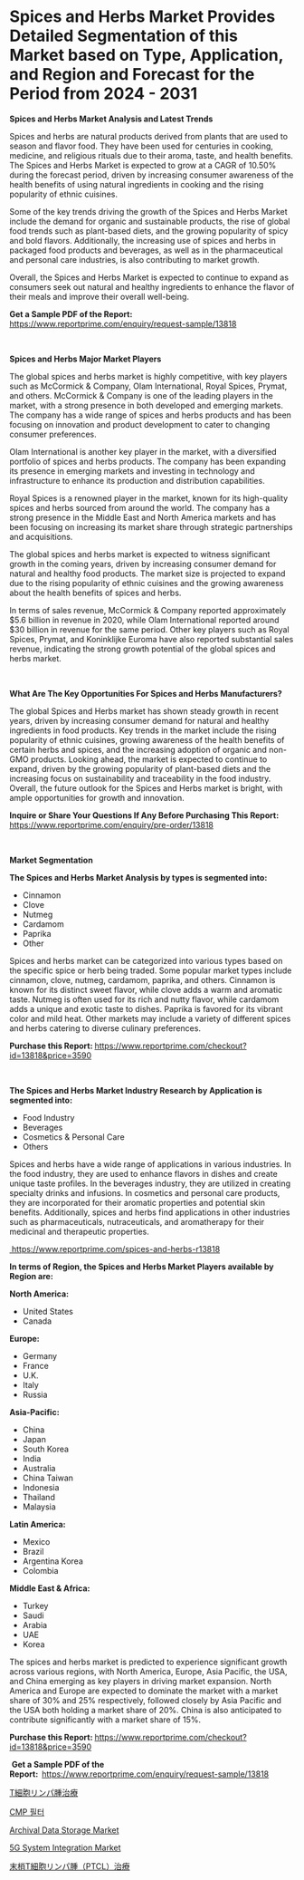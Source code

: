<p><h1>Spices and Herbs Market Provides Detailed Segmentation of this Market based on Type, Application, and Region and Forecast for the Period from 2024 - 2031</h1></p><p><strong>Spices and Herbs Market Analysis and Latest Trends</strong></p>
<p><p>Spices and herbs are natural products derived from plants that are used to season and flavor food. They have been used for centuries in cooking, medicine, and religious rituals due to their aroma, taste, and health benefits. The Spices and Herbs Market is expected to grow at a CAGR of 10.50% during the forecast period, driven by increasing consumer awareness of the health benefits of using natural ingredients in cooking and the rising popularity of ethnic cuisines.</p><p>Some of the key trends driving the growth of the Spices and Herbs Market include the demand for organic and sustainable products, the rise of global food trends such as plant-based diets, and the growing popularity of spicy and bold flavors. Additionally, the increasing use of spices and herbs in packaged food products and beverages, as well as in the pharmaceutical and personal care industries, is also contributing to market growth.</p><p>Overall, the Spices and Herbs Market is expected to continue to expand as consumers seek out natural and healthy ingredients to enhance the flavor of their meals and improve their overall well-being.</p></p>
<p><strong>Get a Sample PDF of the Report:&nbsp;</strong> <a href="https://www.reportprime.com/enquiry/request-sample/13818">https://www.reportprime.com/enquiry/request-sample/13818</a></p>
<p>&nbsp;</p>
<p><strong>Spices and Herbs Major Market Players</strong></p>
<p><p>The global spices and herbs market is highly competitive, with key players such as McCormick & Company, Olam International, Royal Spices, Prymat, and others. McCormick & Company is one of the leading players in the market, with a strong presence in both developed and emerging markets. The company has a wide range of spices and herbs products and has been focusing on innovation and product development to cater to changing consumer preferences.</p><p>Olam International is another key player in the market, with a diversified portfolio of spices and herbs products. The company has been expanding its presence in emerging markets and investing in technology and infrastructure to enhance its production and distribution capabilities.</p><p>Royal Spices is a renowned player in the market, known for its high-quality spices and herbs sourced from around the world. The company has a strong presence in the Middle East and North America markets and has been focusing on increasing its market share through strategic partnerships and acquisitions.</p><p>The global spices and herbs market is expected to witness significant growth in the coming years, driven by increasing consumer demand for natural and healthy food products. The market size is projected to expand due to the rising popularity of ethnic cuisines and the growing awareness about the health benefits of spices and herbs.</p><p>In terms of sales revenue, McCormick & Company reported approximately $5.6 billion in revenue in 2020, while Olam International reported around $30 billion in revenue for the same period. Other key players such as Royal Spices, Prymat, and Koninklijke Euroma have also reported substantial sales revenue, indicating the strong growth potential of the global spices and herbs market.</p></p>
<p>&nbsp;</p>
<p><strong>What Are The Key Opportunities For Spices and Herbs Manufacturers?</strong></p>
<p><p>The global Spices and Herbs market has shown steady growth in recent years, driven by increasing consumer demand for natural and healthy ingredients in food products. Key trends in the market include the rising popularity of ethnic cuisines, growing awareness of the health benefits of certain herbs and spices, and the increasing adoption of organic and non-GMO products. Looking ahead, the market is expected to continue to expand, driven by the growing popularity of plant-based diets and the increasing focus on sustainability and traceability in the food industry. Overall, the future outlook for the Spices and Herbs market is bright, with ample opportunities for growth and innovation.</p></p>
<p><strong>Inquire or Share Your Questions If Any Before Purchasing This Report:</strong> <a href="https://www.reportprime.com/enquiry/pre-order/13818">https://www.reportprime.com/enquiry/pre-order/13818</a></p>
<p>&nbsp;</p>
<p><strong>Market Segmentation</strong></p>
<p><strong>The Spices and Herbs Market Analysis by types is segmented into:</strong></p>
<p><ul><li>Cinnamon</li><li>Clove</li><li>Nutmeg</li><li>Cardamom</li><li>Paprika</li><li>Other</li></ul></p>
<p><p>Spices and herbs market can be categorized into various types based on the specific spice or herb being traded. Some popular market types include cinnamon, clove, nutmeg, cardamom, paprika, and others. Cinnamon is known for its distinct sweet flavor, while clove adds a warm and aromatic taste. Nutmeg is often used for its rich and nutty flavor, while cardamom adds a unique and exotic taste to dishes. Paprika is favored for its vibrant color and mild heat. Other markets may include a variety of different spices and herbs catering to diverse culinary preferences.</p></p>
<p><strong>Purchase this Report:&nbsp;</strong><a href="https://www.reportprime.com/checkout?id=13818&price=3590">https://www.reportprime.com/checkout?id=13818&price=3590</a></p>
<p>&nbsp;</p>
<p><strong>The Spices and Herbs Market Industry Research by Application is segmented into:</strong></p>
<p><ul><li>Food Industry</li><li>Beverages</li><li>Cosmetics & Personal Care</li><li>Others</li></ul></p>
<p><p>Spices and herbs have a wide range of applications in various industries. In the food industry, they are used to enhance flavors in dishes and create unique taste profiles. In the beverages industry, they are utilized in creating specialty drinks and infusions. In cosmetics and personal care products, they are incorporated for their aromatic properties and potential skin benefits. Additionally, spices and herbs find applications in other industries such as pharmaceuticals, nutraceuticals, and aromatherapy for their medicinal and therapeutic properties.</p></p>
<p><a href="https://www.reportprime.com/spices-and-herbs-r13818">&nbsp;https://www.reportprime.com/spices-and-herbs-r13818</a></p>
<p><strong>In terms of Region, the Spices and Herbs Market Players available by Region are:</strong></p>
<p>
    <p> <strong> North America: </strong>
        <ul>
            <li>United States</li>
            <li>Canada</li>
        </ul>
        </p> 
    <p> <strong> Europe: </strong>
        <ul>
            <li>Germany</li>
            <li>France</li>
            <li>U.K.</li>
            <li>Italy</li>
            <li>Russia</li>
        </ul>
        </p> 
    <p> <strong> Asia-Pacific: </strong>
        <ul>
            <li>China</li>
            <li>Japan</li>
            <li>South Korea</li>
            <li>India</li>
            <li>Australia</li>
            <li>China Taiwan</li>
            <li>Indonesia</li>
            <li>Thailand</li>
            <li>Malaysia</li>
        </ul>
        </p> 
    <p> <strong> Latin America: </strong>
        <ul>
            <li>Mexico</li>
            <li>Brazil</li>
            <li>Argentina Korea</li>
            <li>Colombia</li>
        </ul>
        </p> 
    <p> <strong> Middle East & Africa: </strong>
        <ul>
            <li>Turkey</li>
            <li>Saudi</li>
            <li>Arabia</li>
            <li>UAE</li>
            <li>Korea</li>
        </ul>
    </p>
    </p>
<p><p>The spices and herbs market is predicted to experience significant growth across various regions, with North America, Europe, Asia Pacific, the USA, and China emerging as key players in driving market expansion. North America and Europe are expected to dominate the market with a market share of 30% and 25% respectively, followed closely by Asia Pacific and the USA both holding a market share of 20%. China is also anticipated to contribute significantly with a market share of 15%.</p></p>
<p><strong>Purchase this Report: </strong><a href="https://www.reportprime.com/checkout?id=13818&price=3590">https://www.reportprime.com/checkout?id=13818&price=3590</a></p>
<p>&nbsp;<strong>Get a Sample PDF of the Report:&nbsp;&nbsp;</strong><a href="https://www.reportprime.com/enquiry/request-sample/13818">https://www.reportprime.com/enquiry/request-sample/13818</a></p>
<p><strong></strong></p>
<p><p><a href="https://github.com/GregorioOKeefe2023/Market-Research-Report-List-1/blob/main/682004280568.md">T細胞リンパ腫治療</a></p><p><a href="https://medium.com/@thadnader1941/cmp-%ED%95%84%ED%84%B0-%EC%8B%9C%EC%9E%A5-%EA%B7%9C%EB%AA%A8-%EC%8B%9C%EC%9E%A5-%EC%A0%84%EB%A7%9D-%EB%B0%8F-%EC%8B%9C%EC%9E%A5-%EC%98%88%EC%B8%A1-2024%EB%85%84%EB%B6%80%ED%84%B0-2031%EB%85%84%EA%B9%8C%EC%A7%80-8f3fd8656ae3">CMP 필터</a></p><p><a href="https://github.com/gracielawharr/Market-Research-Report-List-1/blob/main/archival-data-storage-market.md">Archival Data Storage Market</a></p><p><a href="https://github.com/JennyferFeil2023/Market-Research-Report-List-1/blob/main/5g-system-integration-market.md">5G System Integration Market</a></p><p><a href="https://github.com/TatumKoelpin2017/Market-Research-Report-List-1/blob/main/275681580569.md">末梢T細胞リンパ腫（PTCL）治療</a></p></p>